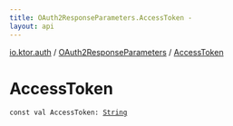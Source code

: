 ```yaml
---
title: OAuth2ResponseParameters.AccessToken - 
layout: api
---
```


<div class='api-docs-breadcrumbs'><a href="../index.html">io.ktor.auth</a> / <a href="index.html">OAuth2ResponseParameters</a> / <a href="./-access-token.html">AccessToken</a></div>

# AccessToken

<div class="signature"><code><span class="keyword">const</span> <span class="keyword">val </span><span class="identifier">AccessToken</span><span class="symbol">: </span><a href="https://kotlinlang.org/api/latest/jvm/stdlib/kotlin/-string/index.html"><span class="identifier">String</span></a></code></div>
